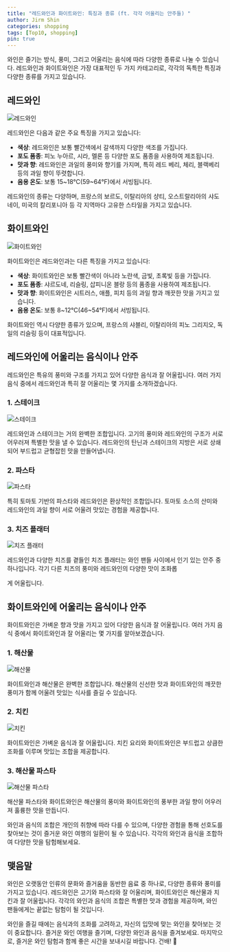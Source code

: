 ```yaml
---
title: "레드와인과 화이트와인: 특징과 종류 (ft. 각각 어울리는 안주들) "
author: Jirm Shin
categories: shopping
tags: [Top10, shopping]
pin: true
---
```


와인은 즐기는 방식, 풍미, 그리고 어울리는 음식에 따라 다양한 종류로 나눌 수 있습니다. 레드와인과 화이트와인은 가장 대표적인 두 가지 카테고리로, 각각의 독특한 특징과 다양한 종류를 가지고 있습니다.

## 레드와인

![레드와인](https://source.unsplash.com/1600x900/?red-wine)

레드와인은 다음과 같은 주요 특징을 가지고 있습니다:

- **색상**: 레드와인은 보통 빨간색에서 갈색까지 다양한 색조를 가집니다.
- **포도 품종**: 피노 누아르, 시라, 멜론 등 다양한 포도 품종을 사용하여 제조됩니다.
- **맛과 향**: 레드와인은 과일의 풍미와 향기를 가지며, 특히 레드 베리, 체리, 블랙베리 등의 과일 향이 뚜렷합니다.
- **음용 온도**: 보통 15~18°C(59~64°F)에서 서빙됩니다.

레드와인의 종류는 다양하며, 프랑스의 보르도, 이탈리아의 샹티, 오스트랄리아의 샤도네이, 미국의 칼리포니아 등 각 지역마다 고유한 스타일을 가지고 있습니다.

## 화이트와인

![화이트와인](https://source.unsplash.com/1600x900/?white-wine)

화이트와인은 레드와인과는 다른 특징을 가지고 있습니다:

- **색상**: 화이트와인은 보통 빨간색이 아니라 노란색, 금빛, 초록빛 등을 가집니다.
- **포도 품종**: 샤르도네, 리슬링, 삽피니온 블랑 등의 품종을 사용하여 제조됩니다.
- **맛과 향**: 화이트와인은 시트러스, 애플, 피치 등의 과일 향과 깨끗한 맛을 가지고 있습니다.
- **음용 온도**: 보통 8~12°C(46~54°F)에서 서빙됩니다.

화이트와인 역시 다양한 종류가 있으며, 프랑스의 샤블리, 이탈리아의 피노 그리지오, 독일의 리슬링 등이 대표적입니다.

## 레드와인에 어울리는 음식이나 안주

레드와인은 특유의 풍미와 구조를 가지고 있어 다양한 음식과 잘 어울립니다. 여러 가지 음식 중에서 레드와인과 특히 잘 어울리는 몇 가지를 소개하겠습니다.

### 1. 스테이크

![스테이크](https://source.unsplash.com/1600x900/?steak)

레드와인과 스테이크는 거의 완벽한 조합입니다. 고기의 풍미와 레드와인의 구조가 서로 어우러져 특별한 맛을 낼 수 있습니다. 레드와인의 탄닌과 스테이크의 지방은 서로 상쇄되어 부드럽고 균형잡힌 맛을 만들어냅니다.

### 2. 파스타

![파스타](https://source.unsplash.com/1600x900/?pasta)

특히 토마토 기반의 파스타와 레드와인은 환상적인 조합입니다. 토마토 소스의 산미와 레드와인의 과일 향이 서로 어울려 맛있는 경험을 제공합니다.

### 3. 치즈 플래터

![치즈 플래터](https://source.unsplash.com/1600x900/?cheese-platter)

레드와인과 다양한 치즈를 곁들인 치즈 플래터는 와인 팬들 사이에서 인기 있는 안주 중 하나입니다. 각기 다른 치즈의 풍미와 레드와인의 다양한 맛이 조화롭

게 어울립니다.

## 화이트와인에 어울리는 음식이나 안주

화이트와인은 가벼운 향과 맛을 가지고 있어 다양한 음식과 잘 어울립니다. 여러 가지 음식 중에서 화이트와인과 잘 어울리는 몇 가지를 알아보겠습니다.

### 1. 해산물

![해산물](https://source.unsplash.com/1600x900/?seafood)

화이트와인과 해산물은 완벽한 조합입니다. 해산물의 신선한 맛과 화이트와인의 깨끗한 풍미가 함께 어울려 맛있는 식사를 즐길 수 있습니다.

### 2. 치킨

![치킨](https://source.unsplash.com/1600x900/?chicken)

화이트와인은 가벼운 음식과 잘 어울립니다. 치킨 요리와 화이트와인은 부드럽고 상큼한 조화를 이루며 맛있는 조합을 제공합니다.

### 3. 해산물 파스타

![해산물 파스타](https://source.unsplash.com/1600x900/?seafood-pasta)

해산물 파스타와 화이트와인은 해산물의 풍미와 화이트와인의 풍부한 과일 향이 어우러져 훌륭한 맛을 만듭니다.

와인과 음식의 조합은 개인의 취향에 따라 다를 수 있으며, 다양한 경험을 통해 선호도를 찾아보는 것이 즐거운 와인 여행의 일환이 될 수 있습니다. 각각의 와인과 음식을 조합하여 다양한 맛을 탐험해보세요.

## 맺음말

와인은 오랫동안 인류의 문화와 즐거움을 동반한 음료 중 하나로, 다양한 종류와 풍미를 가지고 있습니다. 레드와인은 고기와 파스타와 잘 어울리며, 화이트와인은 해산물과 치킨과 잘 어울립니다. 각각의 와인과 음식의 조합은 특별한 맛과 경험을 제공하며, 와인 팬들에게는 끝없는 탐험이 될 것입니다.

와인을 즐길 때에는 음식과의 조화를 고려하고, 자신의 입맛에 맞는 와인을 찾아보는 것이 중요합니다. 즐거운 와인 여행을 즐기며, 다양한 와인과 음식을 즐겨보세요. 마지막으로, 즐거운 와인 탐험과 함께 좋은 시간을 보내시길 바랍니다. 건배! 🍷